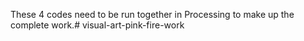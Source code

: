 These 4 codes need to be run together in Processing to make up the complete work.# visual-art-pink-fire-work
